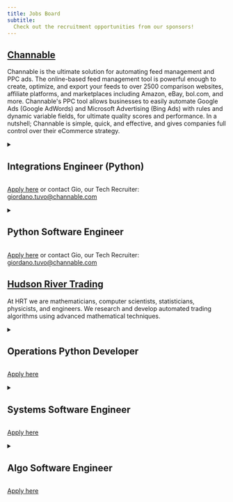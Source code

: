 ```yaml
---
title: Jobs Board
subtitle:
  Check out the recruitment opportunities from our sponsors!
---
```

## [Channable](https://www.channable.com/) ##
Channable is the ultimate solution for automating feed management and PPC ads.
The online-based feed management tool is powerful enough to create, optimize, and export your feeds to over 2500 comparison websites, affiliate platforms, and marketplaces including Amazon, eBay, bol.com, and more.
Channable's PPC tool allows businesses to easily automate Google Ads (Google AdWords) and Microsoft Advertising (Bing Ads) with rules and dynamic variable fields, for ultimate quality scores and performance.
In a nutshell; Channable is simple, quick, and effective, and gives companies full control over their eCommerce strategy.

<details>
  <summary><h2 id="channable-integrations-engineer">Integrations Engineer (Python)</h2></summary>

  Looking for a position where you can both write code and help our customers? Then you may want to read further! In this role, you are part of our Integrations team. The Integrations team is the bridge between our customer-facing teams (e.g. Support & Sales) and the actual code of the tool Channable. We translate our clients’ needs into functionality, and we translate technical solutions to the language our clients understand.

  More specifically you will:

  - Be an accessible point of expertise within Channable on how our features work in the back-end
  - Solve bugs and other technical issues that are reported by the Support & Customer Success departments
  - Improve our tool’s existing functionalities to decrease the amount of technical issues in general
  - Implement feature requests for specific parts of our tool
  - Join calls with high-end clients & third party partners (e.g. Facebook) as the technical point of contact

</details>

[Apply here](https://jobs.channable.com/o/integrations-engineer-python-3) or contact Gio, our Tech Recruiter: giordano.tuvo@channable.com

<details>
  <summary><h2 id="channable-python-software-engineer">Python Software Engineer</h2></summary>

  In this position, you will be part of our diverse product team, that works on our main web application. The Product team is mainly responsible for our Python3 backend, which powers our API and serves as the main entry point for our services. You will be working on our API integrations, ads services, our export channels, new user-facing features, and our background jobs through which we process hundreds of millions of products per day. The Product team is working closely together with our Infrastructure and DevOps teams, which are developing many other services that power Channable under the hood, and all together we build our powerful tool!

  More specifically you will:

  - Contribute to our Python components and support new API’s
  - Design, develop, and test new product features
  - Collaborate with and review PRs of other team members
  - Improve the reliability and robustness of our application
  - Work on scalability and performance improvements
  - Work together with the sales and support teams on requirements and issues
  - Collaborate with the Integrations department about technical matters

</details>

[Apply here](https://jobs.channable.com/o/python-software-engineer-5) or contact Gio, our Tech Recruiter: giordano.tuvo@channable.com


## [Hudson River Trading](https://www.hudsonrivertrading.com/) ##
At HRT we are mathematicians, computer scientists, statisticians, physicists, and engineers. We research and develop automated trading algorithms using advanced mathematical techniques.

<details>
  <summary><h2 id="hudson-ops-python-dev">Operations Python Developer</h2></summary>

Hudson River Trading’s Operations team is responsible for managing the entirety of our live, production trading environment. This team plays an important role, acting as the glue that combines the work of multiple departments across HRT, to make our trading a reality. Python Developers on the Ops team work on automation and development projects that touch every part of the trade lifecycle. No trading knowledge is needed for this role - just strong technical skills and interest in working in Python!

</details>

[Apply here](https://www.hudsonrivertrading.com/careers/job/?q=operations+p&gh_jid=3044124&req_id=5c9e144f1us)

<details>
  <summary><h2 id="hudson-systems-software-engineer">Systems Software Engineer</h2></summary>

The Systems Development team builds and maintains the platform of infrastructure and software that is shared by all Systems teams to provision, monitor, and manage our servers and networks. As a systems software engineer, your main focus will be on tool development in Python. You’ll be improving and integrating our existing tools and libraries across the platform as well as designing and building new ones to make our trading, research, installation, and monitoring systems easier to manage and more reliable. Strong Python skills and development experience are required, along with general Unix experience. As a member of our team, you’ll get the unique opportunity to have a significant impact on a critical part of our existing and growing infrastructure.
Algo Software Engineer

</details>

[Apply here](https://www.hudsonrivertrading.com/careers/job/?gh_jid=231624&req_id=5c9e144f1us)

<details>
  <summary><h2 id="hudson-algo-software-engineer">Algo Software Engineer</h2></summary>

Algo Software Engineers (AE) are programmers that focus on the software that powers trading and research. We work very closely with Researchers and Quant Traders and are responsible for making their research tools and trading platform powerful, flexible, fast, and easy to use. Because of this close collaboration, AEs tend to be the type of engineers that thrive on constant interaction and discussion. Hearing how their most recently deployed system allowed for whole new types of research would make their week. AEs are the type of engineers that don’t mind juggling a few projects at once and have a varied portfolio of project types, from long-term ambitious new systems to fire-fighting live issues.

</details>

[Apply here](https://www.hudsonrivertrading.com/careers/job/?gh_jid=75806&req_id=5c9e144f1us)
